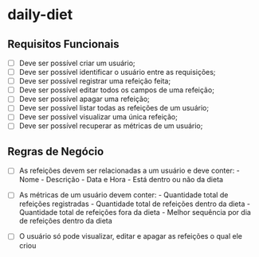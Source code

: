 # daily-diet

## Requisitos Funcionais

- [ ] Deve ser possível criar um usuário;
- [ ] Deve ser possível identificar o usuário entre as requisições;
- [ ] Deve ser possível registrar uma refeição feita;
- [ ] Deve ser possível editar todos os campos de uma refeição;
- [ ] Deve ser possível apagar uma refeição;
- [ ] Deve ser possível listar todas as refeições de um usuário;
- [ ] Deve ser possível visualizar uma única refeição;
- [ ] Deve ser possível recuperar as métricas de um usuário;

## Regras de Negócio

- [ ] As refeições devem ser relacionadas a um usuário e deve conter:
      - Nome
      - Descrição
      - Data e Hora
      - Está dentro ou não da dieta
      
- [ ] As métricas de um usuário devem conter:
      - Quantidade total de refeições registradas
      - Quantidade total de refeições dentro da dieta
      - Quantidade total de refeições fora da dieta
      - Melhor sequência por dia de refeições dentro da dieta

- [ ] O usuário só pode visualizar, editar e apagar as refeições o qual ele criou